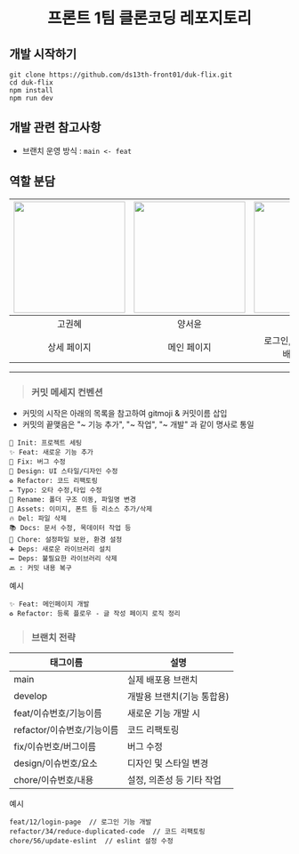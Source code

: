 # <div align="center"> 프론트 1팀 클론코딩 레포지토리 </div>

## 개발 시작하기

```
git clone https://github.com/ds13th-front01/duk-flix.git
cd duk-flix
npm install
npm run dev
```


## 개발 관련 참고사항
- 브랜치 운영 방식 : `main <- feat`


## 역할 분담
<table>
  <thead>
    <tr>
      <th>
        <a href="https://github.com/gogogo386">
          <img src="https://avatars.githubusercontent.com/u/165040142?v=4" width="200" />
        </a>
      </th>
            <th>
        <a href="https://github.com/yangyangeeee">
          <img src="https://avatars.githubusercontent.com/u/156039054?v=4" width="200" />
        </a>
      </th>
      <th>
        <a href="https://github.com/zer0p01nt">
          <img src="https://avatars.githubusercontent.com/u/189887138?v=4" width="200" />
        </a>
      </th>
            <th>
        <a href="https://github.com/2godong">
          <img src="https://avatars.githubusercontent.com/u/203046560?v=4" width="200" />
        </a>
      </th>
    </tr>
  </thead>
  <tbody>
    <tr>
      <td align="center">고권혜</td>
      <td align="center">양서윤</td>
      <td align="center">백민영</td>
      <td align="center">이소라</td>
    </tr>
    <tr>
      <td align="center">
        <div>상세 페이지</div>
</td>
      <td align="center">
        <div>메인 페이지</div>
</td>
      <td align="center">
        <div>로그인, 회원가입, 첫화면</div>
        <div>배포 및 CI/CD</div>
      </td>
      <td align="center">
        <div>검색 페이지</div>
        <div>헤더 컴포넌트</div>
</td>
    </tr>
  </tbody>
</table>


---

> ### 커밋 메세지 컨벤션
- 커밋의 시작은 아래의 목록을 참고하여 gitmoji & 커밋이름 삽입
- 커밋의 끝맺음은 "~ 기능 추가", "~ 작업", "~ 개발" 과 같이 명사로 통일
```
🎉 Init: 프로젝트 세팅
✨ Feat: 새로운 기능 추가
🐛 Fix: 버그 수정
🎨 Design: UI 스타일/디자인 수정
♻️ Refactor: 코드 리팩토링
✏️ Typo: 오타 수정,타입 수정
🚚 Rename: 폴더 구조 이동, 파일명 변경
🍱 Assets: 이미지, 폰트 등 리소스 추가/삭제
🔥 Del: 파일 삭제
📚 Docs: 문서 수정, 목데이터 작업 등
🔧 Chore: 설정파일 보완, 환경 설정
➕ Deps: 새로운 라이브러리 설치
➖ Deps: 불필요한 라이브러리 삭제
🔙 : 커밋 내용 복구
```
예시
```
✨ Feat: 메인페이지 개발
♻️ Refactor: 등록 플로우 - 글 작성 페이지 로직 정리
```


> ### 브랜치 전략
|태그이름|설명|
|--------|-------|
|main|실제 배포용 브랜치|
|develop|개발용 브랜치(기능 통합용)|
|feat/이슈번호/기능이름|새로운 기능 개발 시|
|refactor/이슈번호/기능이름|코드 리팩토링|
|fix/이슈번호/버그이름|버그 수정|
|design/이슈번호/요소|디자인 및 스타일 변경|
|chore/이슈번호/내용|설정, 의존성 등 기타 작업|

예시
```
feat/12/login-page  // 로그인 기능 개발
refactor/34/reduce-duplicated-code  // 코드 리팩토링
chore/56/update-eslint  // eslint 설정 수정
```
